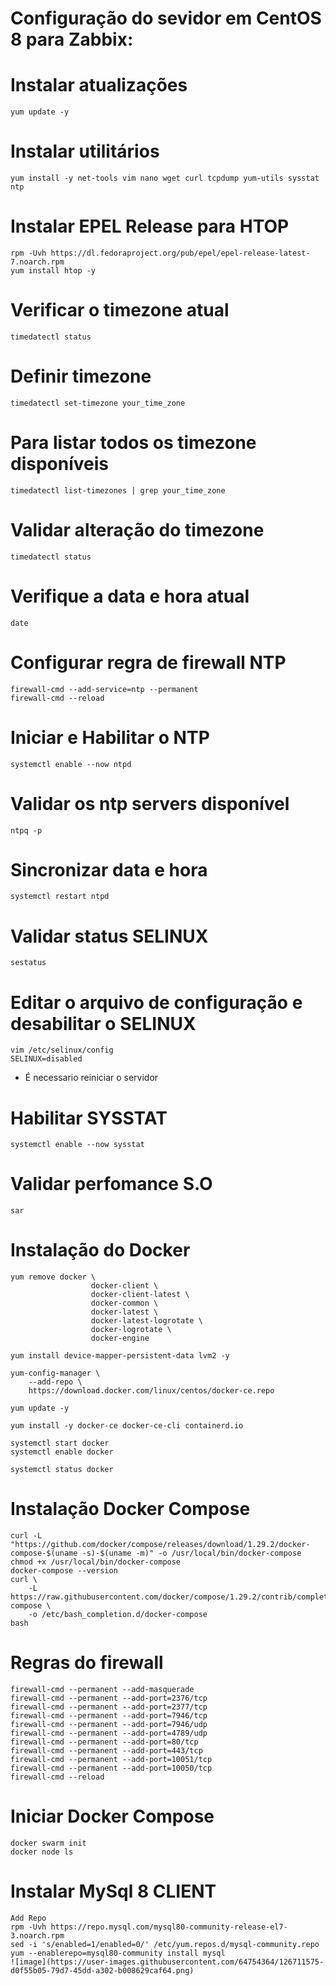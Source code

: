 # Configuração do sevidor em CentOS 8 para Zabbix:

# Instalar atualizações
    yum update -y

# Instalar utilitários
    yum install -y net-tools vim nano wget curl tcpdump yum-utils sysstat ntp

# Instalar EPEL Release para HTOP
    rpm -Uvh https://dl.fedoraproject.org/pub/epel/epel-release-latest-7.noarch.rpm
    yum install htop -y

# Verificar o timezone atual
    timedatectl status

# Definir timezone
    timedatectl set-timezone your_time_zone

# Para listar todos os timezone disponíveis
    timedatectl list-timezones | grep your_time_zone

# Validar alteração do timezone
    timedatectl status

# Verifique a data e hora atual
    date

# Configurar regra de firewall NTP
    firewall-cmd --add-service=ntp --permanent
    firewall-cmd --reload

# Iniciar e Habilitar o NTP
    systemctl enable --now ntpd

# Validar os ntp servers disponível
    ntpq -p

# Sincronizar data e hora
    systemctl restart ntpd

# Validar status SELINUX
    sestatus

# Editar o arquivo de configuração e desabilitar o SELINUX
    vim /etc/selinux/config
    SELINUX=disabled

- É necessario reiniciar o servidor

# Habilitar SYSSTAT
    systemctl enable --now sysstat

# Validar perfomance S.O
    sar 
    
# Instalação do Docker
    yum remove docker \
                      docker-client \
                      docker-client-latest \
                      docker-common \
                      docker-latest \
                      docker-latest-logrotate \
                      docker-logrotate \
                      docker-engine

    yum install device-mapper-persistent-data lvm2 -y

    yum-config-manager \
        --add-repo \
        https://download.docker.com/linux/centos/docker-ce.repo

    yum update -y

    yum install -y docker-ce docker-ce-cli containerd.io

    systemctl start docker
    systemctl enable docker

    systemctl status docker

# Instalação Docker Compose
    curl -L "https://github.com/docker/compose/releases/download/1.29.2/docker-compose-$(uname -s)-$(uname -m)" -o /usr/local/bin/docker-compose
    chmod +x /usr/local/bin/docker-compose
    docker-compose --version
    curl \
        -L https://raw.githubusercontent.com/docker/compose/1.29.2/contrib/completion/bash/docker-compose \
        -o /etc/bash_completion.d/docker-compose
    bash

# Regras do firewall
    firewall-cmd --permanent --add-masquerade 
    firewall-cmd --permanent --add-port=2376/tcp
    firewall-cmd --permanent --add-port=2377/tcp
    firewall-cmd --permanent --add-port=7946/tcp
    firewall-cmd --permanent --add-port=7946/udp
    firewall-cmd --permanent --add-port=4789/udp
    firewall-cmd --permanent --add-port=80/tcp
    firewall-cmd --permanent --add-port=443/tcp
    firewall-cmd --permanent --add-port=10051/tcp
    firewall-cmd --permanent --add-port=10050/tcp
    firewall-cmd --reload

# Iniciar Docker Compose
    docker swarm init
    docker node ls

# Instalar MySql 8 CLIENT
    Add Repo
    rpm -Uvh https://repo.mysql.com/mysql80-community-release-el7-3.noarch.rpm
    sed -i 's/enabled=1/enabled=0/' /etc/yum.repos.d/mysql-community.repo
    yum --enablerepo=mysql80-community install mysql
    ![image](https://user-images.githubusercontent.com/64754364/126711575-d0f55b05-79d7-45dd-a302-b008629caf64.png)
